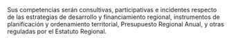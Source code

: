 Sus competencias serán consultivas, participativas e incidentes respecto de las estrategias de desarrollo y financiamiento regional, instrumentos de planificación y ordenamiento territorial, Presupuesto Regional Anual, y otras reguladas por el Estatuto Regional.
